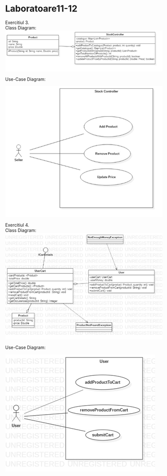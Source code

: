 # Laboratoare11-12
Exercitiul 3.\
Class Diagram:\
![Exercise 3 image](ex3.jpg)

Use-Case Diagram:

![Exercise 3 image](UseCaseDiagram.jpg)

Exercitiul 4.\
Class Diagram:\
![Exercise 4 image](class_diagram_ex4.jpg)

Use-Case Diagram:

![Exercise 4 image](useCase_diagram_ex4.jpg)
